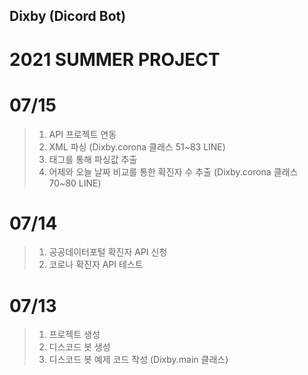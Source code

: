 ## Dixby (Dicord Bot)
# 2021 SUMMER PROJECT

# 07/15
>1. API 프로젝트 연동
>2. XML 파싱 (Dixby.corona 클래스 51~83 LINE)
>3. 태그를 통해 파싱값 추출
>4. 어제와 오늘 날짜 비교를 통한 확진자 수 추출 (Dixby.corona 클래스 70~80 LINE)

# 07/14
>1. 공공데이터포털 확진자 API 신청
>2. 코로나 확진자 API 테스트

# 07/13 
>1. 프로젝트 생성
>2. 디스코드 봇 생성
>3. 디스코드 봇 예제 코드 작성 (Dixby.main 클래스)

